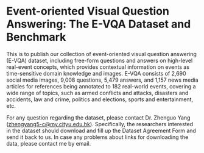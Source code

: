 # Event-oriented Visual Question Answering: The E-VQA Dataset and Benchmark

This is to publish our collection of event-oriented visual question answering (E-VQA) dataset, including free-form questions and answers on high-level real-event concepts, which provides contextual information on events as time-sensitive domain knowledge and images. E-VQA consists of 2,690 social media images, 9,008 questions, 5,479 answers, and 1,157 news media articles for references being annotated to 182 real-world events, covering a wide range of topics, such as armed conflicts and attacks, disasters and accidents, law and crime, politics and elections, sports and entertainment, etc.

For any question regarding the dataset, please contact Dr. Zhenguo Yang (zhengyang5-c@my.cityu.edu.hk). Specifically, the researchers interested in the dataset should download and fill up the Dataset Agreement Form and send it back to us. In case any problems about links for downloading the data, please contact me by email.
